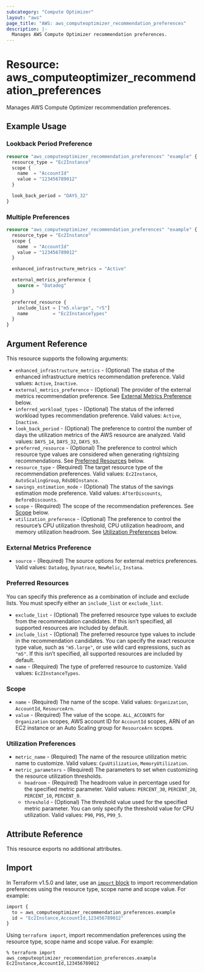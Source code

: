 ```yaml
---
subcategory: "Compute Optimizer"
layout: "aws"
page_title: "AWS: aws_computeoptimizer_recommendation_preferences"
description: |-
  Manages AWS Compute Optimizer recommendation preferences.
---
```


# Resource: aws_computeoptimizer_recommendation_preferences

Manages AWS Compute Optimizer recommendation preferences.

## Example Usage

### Lookback Period Preference

```terraform
resource "aws_computeoptimizer_recommendation_preferences" "example" {
  resource_type = "Ec2Instance"
  scope {
    name  = "AccountId"
    value = "123456789012"
  }

  look_back_period = "DAYS_32"
}
```

### Multiple Preferences

```terraform
resource "aws_computeoptimizer_recommendation_preferences" "example" {
  resource_type = "Ec2Instance"
  scope {
    name  = "AccountId"
    value = "123456789012"
  }

  enhanced_infrastructure_metrics = "Active"

  external_metrics_preference {
    source = "Datadog"
  }

  preferred_resource {
    include_list = ["m5.xlarge", "r5"]
    name         = "Ec2InstanceTypes"
  }
}
```

## Argument Reference

This resource supports the following arguments:

* `enhanced_infrastructure_metrics` - (Optional) The status of the enhanced infrastructure metrics recommendation preference. Valid values: `Active`, `Inactive`.
* `external_metrics_preference` - (Optional) The provider of the external metrics recommendation preference. See [External Metrics Preference](#external-metrics-preference) below.
* `inferred_workload_types` - (Optional) The status of the inferred workload types recommendation preference. Valid values: `Active`, `Inactive`.
* `look_back_period` - (Optional) The preference to control the number of days the utilization metrics of the AWS resource are analyzed. Valid values: `DAYS_14`, `DAYS_32`, `DAYS_93`.
* `preferred_resource` - (Optional) The preference to control which resource type values are considered when generating rightsizing recommendations. See [Preferred Resources](#preferred-resources) below.
* `resource_type` - (Required) The target resource type of the recommendation preferences. Valid values: `Ec2Instance`, `AutoScalingGroup`, `RdsDBInstance`.
* `savings_estimation_mode` - (Optional) The status of the savings estimation mode preference. Valid values: `AfterDiscounts`, `BeforeDiscounts`.
* `scope` - (Required) The scope of the recommendation preferences. See [Scope](#scope) below.
* `utilization_preference` - (Optional) The preference to control the resource’s CPU utilization threshold, CPU utilization headroom, and memory utilization headroom. See [Utilization Preferences](#utilization-preferences) below.

### External Metrics Preference

* `source` - (Required) The source options for external metrics preferences. Valid values: `Datadog`, `Dynatrace`, `NewRelic`, `Instana`.

### Preferred Resources

You can specify this preference as a combination of include and exclude lists.
You must specify either an `include_list` or `exclude_list`.

* `exclude_list` - (Optional) The preferred resource type values to exclude from the recommendation candidates. If this isn’t specified, all supported resources are included by default.
* `include_list` - (Optional) The preferred resource type values to include in the recommendation candidates. You can specify the exact resource type value, such as `"m5.large"`, or use wild card expressions, such as `"m5"`. If this isn’t specified, all supported resources are included by default.
* `name` - (Required) The type of preferred resource to customize. Valid values: `Ec2InstanceTypes`.

### Scope

* `name` - (Required) The name of the scope. Valid values: `Organization`, `AccountId`, `ResourceArn`.
* `value` - (Required) The value of the scope. `ALL_ACCOUNTS` for `Organization` scopes, AWS account ID for `AccountId` scopes, ARN of an EC2 instance or an Auto Scaling group for `ResourceArn` scopes.

### Utilization Preferences

* `metric_name` - (Required) The name of the resource utilization metric name to customize. Valid values: `CpuUtilization`, `MemoryUtilization`.
* `metric_parameters` - (Required) The parameters to set when customizing the resource utilization thresholds.
    * `headroom` - (Required) The headroom value in percentage used for the specified metric parameter. Valid values: `PERCENT_30`, `PERCENT_20`, `PERCENT_10`, `PERCENT_0`.
    * `threshold` - (Optional) The threshold value used for the specified metric parameter. You can only specify the threshold value for CPU utilization. Valid values: `P90`, `P95`, `P99_5`.

## Attribute Reference

This resource exports no additional attributes.

## Import

In Terraform v1.5.0 and later, use an [`import` block](https://developer.hashicorp.com/terraform/language/import) to import recommendation preferences using the resource type, scope name and scope value. For example:

```terraform
import {
  to = aws_computeoptimizer_recommendation_preferences.example
  id = "Ec2Instance,AccountId,123456789012"
}
```

Using `terraform import`, import recommendation preferences using the resource type, scope name and scope value. For example:

```console
% terraform import aws_computeoptimizer_recommendation_preferences.example Ec2Instance,AccountId,123456789012
```
